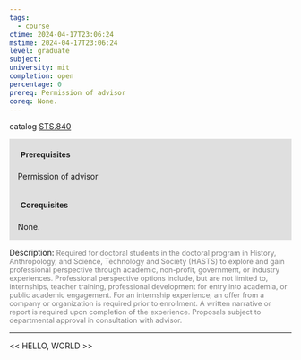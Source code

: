 ```yaml
---
tags:
  - course
ctime: 2024-04-17T23:06:24
mstime: 2024-04-17T23:06:24
level: graduate
subject: 
university: mit
completion: open
percentage: 0
prereq: Permission of advisor
coreq: None.
---
```


catalog [STS.840](http://student.mit.edu/catalog/mSTSb.html#STS.840)

<span style="display: block; padding: 15px; background-color: rgb(100, 100, 100, 0.2);"><font id="m_prereq4171_0" style="display: block; font-family: Arial, sans-serif; font-weight: bold; padding: 5px">Prerequisites</font><br><span id="prereq4171_0">Permission of advisor</span></span>
<span style="display: block; padding: 15px; background-color: rgb(100, 100, 100, 0.2);"><font id="m_coreq4171_0" style="display: block; font-family: Arial, sans-serif; font-weight: bold; padding: 5px">Corequisites</font><br><span id="coreq4171_0">None.</span></span>

<font style="">Description:</font>
<font style="color: grey; font-size: 0.8rem;">Required for doctoral students in the doctoral program in History, Anthropology, and Science, Technology and Society (HASTS) to explore and gain professional perspective through academic, non-profit, government, or industry experiences. Professional perspective options include, but are not limited to, internships, teacher training, professional development for entry into academia, or public academic engagement. For an internship experience, an offer from a company or organization is required prior to enrollment. A written narrative or report is required upon completion of the experience. Proposals subject to departmental approval in consultation with advisor.</font>



---

<< HELLO, WORLD >>
